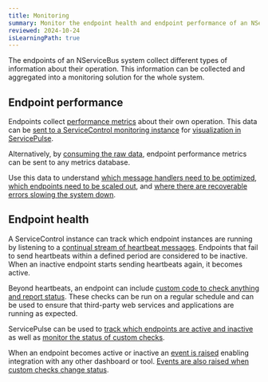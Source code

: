 ```yaml
---
title: Monitoring
summary: Monitor the endpoint health and endpoint performance of an NServiceBus system
reviewed: 2024-10-24
isLearningPath: true
---
```


The endpoints of an NServiceBus system collect different types of information about their operation. This information can be collected and aggregated into a monitoring solution for the whole system.

## Endpoint performance

Endpoints collect [performance metrics](/monitoring/metrics/) about their own operation. This data can be [sent to a ServiceControl monitoring instance](/monitoring/metrics/install-plugin.md) for [visualization in ServicePulse](/monitoring/metrics/in-servicepulse.md).

Alternatively, by [consuming the raw data](/monitoring/metrics/raw.md), endpoint performance metrics can be sent to any metrics database.

Use this data to understand [which message handlers need to be optimized](/tutorials/monitoring-demo/walkthrough-1.md), [which endpoints need to be scaled out](/tutorials/monitoring-demo/walkthrough-2.md), and [where there are recoverable errors slowing the system down](/tutorials/monitoring-demo/walkthrough-3.md).


## Endpoint health

A ServiceControl instance can track which endpoint instances are running by listening to a [continual stream of heartbeat messages](/monitoring/heartbeats/). Endpoints that fail to send heartbeats within a defined period are considered to be inactive. When an inactive endpoint starts sending heartbeats again, it becomes active.

Beyond heartbeats, an endpoint can include [custom code to check anything and report status](/monitoring/custom-checks/). These checks can be run on a regular schedule and can be used to ensure that third-party web services and applications are running as expected.

ServicePulse can be used to [track which endpoints are active and inactive](/monitoring/heartbeats/in-servicepulse.md) as well as [monitor the status of custom checks](/monitoring/custom-checks/in-servicepulse.md).

When an endpoint becomes active or inactive an [event is raised](/monitoring/heartbeats/notification-events.md) enabling integration with any other dashboard or tool. [Events are also raised when custom checks change status](/monitoring/custom-checks/notification-events.md).
